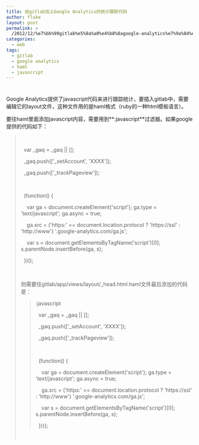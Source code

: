 ```yaml
---
title: 给gitlab加上Google Analytics的统计跟踪代码
author: fluke
layout: post
permalink: >
  /2012/12/%e7%bb%99gitlab%e5%8a%a0%e4%b8%8agoogle-analytics%e7%9a%84%e7%bb%9f%e8%ae%a1%e8%b7%9f%e8%b8%aa%e4%bb%a3%e7%a0%81/
categories:
  - web
tags:
  - gitlab
  - google analytics
  - haml
  - javascript
---
```

# 

Google Analytics提供了javascript代码来进行跟踪统计，要插入gitlab中，需要编辑它的layout文件，这种文件用的是haml格式（ruby的一种html模板语言）。

要往haml里面添加javascript内容，需要用到**:javascript**过滤器。如果google提供的代码如下：

> 
> 
>  
> 
>   var \_gaq = \_gaq || [];
> 
>   \_gaq.push(['\_setAccount', 'XXXX']);
> 
>   \_gaq.push(['\_trackPageview']);
> 
>  
> 
>   (function() {
> 
>     var ga = document.createElement('script'); ga.type = 'text/javascript'; ga.async = true;
> 
>     ga.src = ('https:' == document.location.protocol ? 'https://ssl' : 'http://www') '.google-analytics.com/ga.js';
> 
>     var s = document.getElementsByTagName('script')[0]; s.parentNode.insertBefore(ga, s);
> 
>   })();
> 
>  
> 
> 
> 
> 则需要往gitlab/app/views/layout/_head.html.haml文件最后添加的代码是：
> 
> > :javascript
> > 
> >   var \_gaq = \_gaq || [];
> > 
> >   \_gaq.push(['\_setAccount', 'XXXX']);
> > 
> >   \_gaq.push(['\_trackPageview']);
> > 
> >  
> > 
> >   (function() {
> > 
> >     var ga = document.createElement('script'); ga.type = 'text/javascript'; ga.async = true;
> > 
> >     ga.src = ('https:' == document.location.protocol ? 'https://ssl' : 'http://www') '.google-analytics.com/ga.js';
> > 
> >     var s = document.getElementsByTagName('script')[0]; s.parentNode.insertBefore(ga, s);
> > 
> >   })();
> 
>   
>  